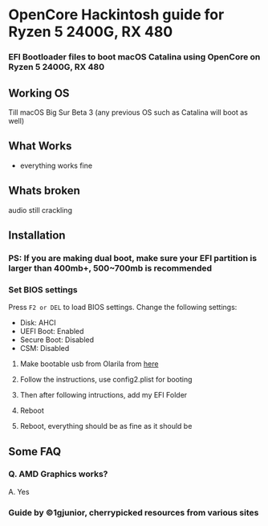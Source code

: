 # OpenCore Hackintosh guide for Ryzen 5 2400G, RX 480

### EFI Bootloader files to boot macOS Catalina using OpenCore on Ryzen 5 2400G, RX 480

## Working OS

Till macOS Big Sur Beta 3 (any previous OS such as Catalina will boot as well)

## What Works


- everything works fine

## Whats broken


audio still crackling

## Installation

### PS: If you are making dual boot, make sure your EFI partition is larger than 400mb+, 500~700mb is recommended 

### Set BIOS settings 
Press `F2 or DEL` to load BIOS settings. Change the following settings:

- Disk: AHCI
- UEFI Boot: Enabled
- Secure Boot: Disabled
- CSM: Disabled

1. Make bootable usb from Olarila from [here](https://dortania.github.io/OpenCore-Install-Guide/installer-guide)

2. Follow the instructions, use config2.plist for booting

3. Then after following intructions, add my EFI Folder 

4. Reboot 

6. Reboot, everything should be as fine as it should be

## Some FAQ


### Q. AMD Graphics works?
A. Yes



### Guide by ©1gjunior, cherrypicked resources from various sites 
